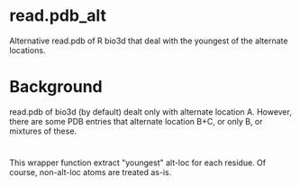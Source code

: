 # read.pdb_alt
Alternative read.pdb of R bio3d that deal with the youngest of the alternate locations.

# Background
read.pdb of bio3d (by default) dealt only with alternate location A. However, there are some PDB entries that alternate location B+C, or only B, or mixtures of these. 

# 
This wrapper function extract "youngest" alt-loc for each residue. Of course, non-alt-loc atoms are treated as-is.
